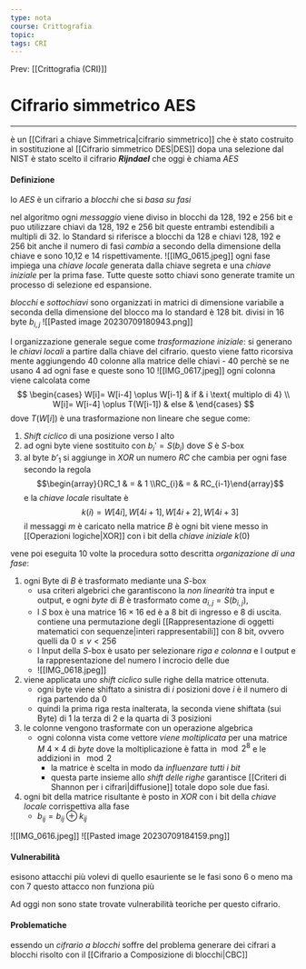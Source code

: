 ```yaml
---
type: nota
course: Crittografia
topic: 
tags: CRI
---
```


Prev: [[Crittografia (CRI)]]

# Cifrario simmetrico AES
---
è un [[Cifrari a chiave Simmetrica|cifrario simmetrico]] che è stato costruito in sostituzione al [[Cifrario simmetrico DES|DES]]
dopa una selezione dal NIST è stato scelto il cifrario *__Rijndael__* che oggi è chiama _AES_

#### Definizione
lo _AES_ è un cifrario a _blocchi_ che si _basa su fasi_

nel algoritmo ogni _messaggio_ viene diviso in blocchi da  128, 192 e 256 bit e puo utilizzare chiavi da 128, 192 e 256 bit queste entrambi estendibili a multipli di 32.
lo Standard si riferisce a blocchi da 128 e chiavi 128, 192 e 256 bit 
anche il numero di fasi _cambia_ a secondo della dimensione della chiave e sono 10,12 e 14 rispettivamente.
![[IMG_0615.jpeg]]
ogni fase impiega una _chiave locale_ generata dalla chiave segreta e una _chiave iniziale_ per la prima fase. Tutte queste sotto chiavi sono generate tramite un processo  di selezione ed espansione.

_blocchi_ e _sottochiavi_ sono organizzati in matrici di dimensione variabile a seconda della dimensione del blocco ma lo standard è $128$ bit. divisi in $16$ byte $b_{i,j}$
![[Pasted image 20230709180943.png]]


l organizzazione generale segue come
_trasformazione iniziale_: 
	si generano le _chiavi locali_ a partire dalla chiave del cifrario. questo viene fatto ricorsiva mente aggiungendo 40 colonne alla matrice delle chiavi
	- $40$ perchè se ne usano $4$ ad ogni fase e queste sono 10	![[IMG_0617.jpeg]]
	  ogni colonna viene calcolata come $$
	\begin{cases}
	 W[i]= W[i-4] \oplus W[i-1] & if & i \text{ multiplo di 4}  \\
	 W[i]= W[i-4] \oplus T(W[i-1]) & else &
	\end{cases}
	  $$
	  dove $T(W[i])$ è una trasformazione non lineare che segue come:
   1. _Shift ciclico_ di una posizione verso l alto 
   2. ad ogni byte viene sostituito con $b_{i}’=S(b_{i})$ dove $S$ è $S$-box 
   3. al byte $b’_{1}$ si aggiunge in _XOR_ un numero _RC_ che cambia per ogni fase secondo la regola $$\begin{array}{}RC_1 & = & 1 \\RC_{i}& = & RC_{i-1}\end{array}$$
	  e la _chiave locale_ risultate è$$
	  k(i)=W[4i],W[4i+1],W[4i+2],W[4i+3]
	  $$
	il messaggi $m$ è caricato nella matrice $B$ è ogni bit viene messo in [[Operazioni logiche|XOR]]  con i bit della _chiave iniziale_ $k(0)$

vene poi eseguita 10 volte la procedura sotto descritta
_organizazione di una fase_:
1. ogni Byte di $B$ è trasformato mediante una $S$-box
	- usa criteri algebrici che garantiscono la _non linearità_ tra input e output, e ogni _byte_  di $B$ è trasformato come $a_{i,j} = S(b_{i,j})$, 
	- l $S$ box è una matrice $16 \times 16$ ed è a 8 bit di ingresso e 8 di uscita. contiene una permutazione degli  [[Rappresentazione di oggetti matematici con sequenze|interi rappresentabili]] con 8 bit, ovvero quelli da $0\leq v < 256$ 
	- l Input della $S$-box è usato per selezionare _riga e colonna_ e l output e la rappresentazione del numero l incrocio delle due
	- ![[IMG_0618.jpeg]]
2. viene applicata uno _shift ciclico_ sulle righe della matrice ottenuta.
	- ogni byte viene shiftato a sinistra di $i$ posizioni dove $i$ è il numero di riga partendo da 0
	- quindi la prima riga resta inalterata, la seconda viene shiftata (sui Byte) di 1 la terza di 2 e la quarta di 3 posizioni
3. le colonne vengono trasformate con un operazione algebrica
	- ogni colonna vista come vettore _viene moltiplicata_ per una matrice $M$ $4 \times 4$ di _byte_ dove la moltiplicazione è fatta in$\mod 2^{8}$ e le addizioni in $\mod  2$
		- la matrice è scelta in modo da _influenzare tutti i bit_
		- questa parte insieme allo _shift delle righe_ garantisce [[Criteri di Shannon per i cifrari|diffusione]] totale dopo sole due fasi.
4.  ogni bit della matrice risultante è posto in _XOR_ con i bit della _chiave locale_ corrispettiva alla fase
	-  $b_{ij} = b_{ij} \oplus k_{ij}$

![[IMG_0616.jpeg]]
![[Pasted image 20230709184159.png]]
#### Vulnerabilità
esisono attacchi più volevi di quello esauriente se le fasi sono 6 o meno ma con 7  questo attacco non funziona più

Ad oggi non sono state trovate vulnerabilità teoriche per questo cifrario.

#### Problematiche
essendo un _cifrario a blocchi_ soffre del problema generare dei cifrari a blocchi risolto con il [[Cifrario a Composizione di blocchi|CBC]]


